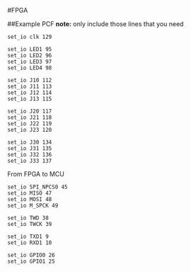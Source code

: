 #FPGA

##Example PCF
**note:** only include those lines that you need
```
set_io clk 129

set_io LED1 95
set_io LED2 96
set_io LED3 97
set_io LED4 98

set_io J10 112
set_io J11 113
set_io J12 114
set_io J13 115

set_io J20 117
set_io J21 118
set_io J22 119
set_io J23 120

set_io J30 134
set_io J31 135
set_io J32 136
set_io J33 137
```

From FPGA to MCU
```
set_io SPI_NPCS0 45
set_io MISO 47
set_io MOSI 48
set_io M_SPCK 49

set_io TWD 38
set_io TWCK 39

set_io TXD1 9
set_io RXD1 10

set_io GPIO0 26
set_io GPIO1 25
```
